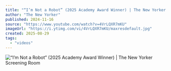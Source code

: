 ```yaml
---
title: "“I’m Not a Robot” (2025 Academy Award Winner) | The New Yorker Screening Room"
author: "The New Yorker"
published: 2024-11-16
source: "https://www.youtube.com/watch?v=4VrLQXR7mKU"
imageUrl: "https://i.ytimg.com/vi/4VrLQXR7mKU/maxresdefault.jpg"
created: 2025-08-29
tags:
  - "videos"
---
```

![“I’m Not a Robot” (2025 Academy Award Winner) | The New Yorker Screening Room](https://www.youtube.com/watch?v=4VrLQXR7mKU)